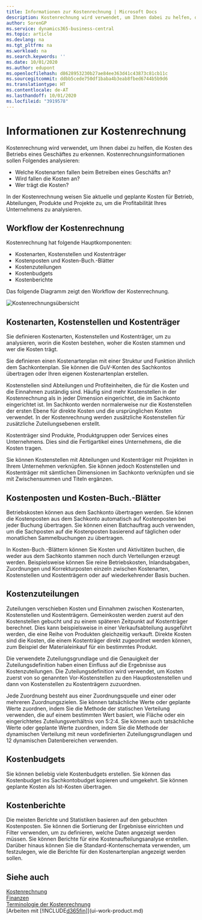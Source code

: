 ```yaml
---
title: Informationen zur Kostenrechnung | Microsoft Docs
description: Kostenrechnung wird verwendet, um Ihnen dabei zu helfen, die Kosten des Betriebs eines Geschäftes zu erkennen.
author: SorenGP
ms.service: dynamics365-business-central
ms.topic: article
ms.devlang: na
ms.tgt_pltfrm: na
ms.workload: na
ms.search.keywords: ''
ms.date: 10/01/2020
ms.author: edupont
ms.openlocfilehash: d8628953230b27ae84ee363d41c43873c81cb11c
ms.sourcegitcommit: ddbb5cede750df1baba4b3eab8fbed6744b5b9d6
ms.translationtype: HT
ms.contentlocale: de-AT
ms.lasthandoff: 10/01/2020
ms.locfileid: "3919578"
---
```

# <a name="about-cost-accounting"></a>Informationen zur Kostenrechnung
Kostenrechnung wird verwendet, um Ihnen dabei zu helfen, die Kosten des Betriebs eines Geschäftes zu erkennen. Kostenrechnungsinformationen sollen Folgendes analysieren:  

-   Welche Kostenarten fallen beim Betreiben eines Geschäfts an?  
-   Wird fallen die Kosten an?  
-   Wer trägt die Kosten?  

In der Kostenrechnung weisen Sie aktuelle und geplante Kosten für Betrieb, Abteilungen, Produkte und Projekte zu, um die Profitabilität Ihres Unternehmens zu analysieren.  

## <a name="workflow-in-cost-accounting"></a>Workflow der Kostenrechnung  
Kostenrechnung hat folgende Hauptkomponenten:  

-   Kostenarten, Kostenstellen und Kostenträger  
-   Kostenposten und Kosten-Buch.-Blätter  
-   Kostenzuteilungen  
-   Kostenbudgets
-   Kostenberichte  

Das folgende Diagramm zeigt den Workflow der Kostenrechnung.  

![Kostenrechnungsübersicht](media/costaccountingoverview.png "CostAccountingOverview")  

## <a name="cost-types-cost-centers-and-cost-objects"></a>Kostenarten, Kostenstellen und Kostenträger  
Sie definieren Kostenarten, Kostenstellen und Kostenträger, um zu analysieren, worin die Kosten bestehen, woher die Kosten stammen und wer die Kosten trägt.  

Sie definieren einen Kostenartenplan mit einer Struktur und Funktion ähnlich dem Sachkontenplan. Sie können die GuV-Konten des Sachkontos übertragen oder Ihren eigenen Kostenartenplan erstellen.  

Kostenstellen sind Abteilungen und Profiteinheiten, die für die Kosten und die Einnahmen zuständig sind. Häufig sind mehr Kostenstellen in der Kostenrechnung als in jeder Dimension eingerichtet, die im Sachkonto eingerichtet ist. Im Sachkonto werden normalerweise nur die Kostenstellen der ersten Ebene für direkte Kosten und die ursprünglichen Kosten verwendet. In der Kostenrechnung werden zusätzliche Kostenstellen für zusätzliche Zuteilungsebenen erstellt.  

Kostenträger sind Produkte, Produktgruppen oder Services eines Unternehmens. Dies sind die Fertigartikel eines Unternehmens, die die Kosten tragen.  

Sie können Kostenstellen mit Abteilungen und Kostenträger mit Projekten in Ihrem Unternehmen verknüpfen. Sie können jedoch Kostenstellen und Kostenträger mit sämtlichen Dimensionen im Sachkonto verknüpfen und sie mit Zwischensummen und Titeln ergänzen.  

## <a name="cost-entries-and-cost-journals"></a>Kostenposten und Kosten-Buch.-Blätter  
Betriebskosten können aus dem Sachkonto übertragen werden. Sie können die Kostenposten aus dem Sachkonto automatisch auf Kostenposten bei jeder Buchung übertragen. Sie können einen Batchauftrag auch verwenden, um die Sachposten auf die Kostenposten basierend auf täglichen oder monatlichen Sammelbuchungen zu übertragen.  

In Kosten-Buch.-Blättern können Sie Kosten und Aktivitäten buchen, die weder aus dem Sachkonto stammen noch durch Verteilungen erzeugt werden. Beispielsweise können Sie reine Betriebskosten, Inlandsabgaben, Zuordnungen und Korrekturposten einzeln zwischen Kostenarten, Kostenstellen und Kostenträgern oder auf wiederkehrender Basis buchen.  

## <a name="cost-allocations"></a>Kostenzuteilungen  
Zuteilungen verschieben Kosten und Einnahmen zwischen Kostenarten, Kostenstellen und Kostenträgern. Gemeinkosten werden zuerst auf den Kostenstellen gebucht und zu einem späteren Zeitpunkt auf Kostenträger berechnet. Dies kann beispielsweise in einer Verkaufsabteilung ausgeführt werden, die eine Reihe von Produkten gleichzeitig verkauft. Direkte Kosten sind die Kosten, die einem Kostenträger direkt zugeordnet werden können, zum Beispiel der Materialeinkauf für ein bestimmtes Produkt.  

Die verwendete Zuteilungsgrundlage und die Genauigkeit der Zuteilungsdefinition haben einen Einfluss auf die Ergebnisse aus Kostenzuteilungen. Die Zuteilungsdefinition wird verwendet, um Kosten zuerst von so genannten Vor-Kostenstellen zu den Hauptkostenstellen und dann von Kostenstellen zu Kostenträgern zuzuordnen.  

Jede Zuordnung besteht aus einer Zuordnungsquelle und einer oder mehreren Zuordnungszielen. Sie können tatsächliche Werte oder geplante Werte zuordnen, indem Sie die Methode der statischen Verteilung verwenden, die auf einem bestimmten Wert basiert, wie Fläche oder ein eingerichtetes Zuteilungsverhältnis von 5:2:4. Sie können auch tatsächliche Werte oder geplante Werte zuordnen, indem Sie die Methode der dynamischen Verteilung mit neun vordefinierten Zuteilungsgrundlagen und 12 dynamischen Datenbereichen verwenden.  

## <a name="cost-budgets"></a>Kostenbudgets  
Sie können beliebig viele Kostenbudgets erstellen. Sie können das Kostenbudget ins Sachkontobudget kopieren und umgekehrt. Sie können geplante Kosten als Ist-Kosten übertragen.  

## <a name="cost-reporting"></a>Kostenberichte  
Die meisten Berichte und Statistiken basieren auf den gebuchten Kostenposten. Sie können die Sortierung der Ergebnisse einrichten und Filter verwenden, um zu definieren, welche Daten angezeigt werden müssen. Sie können Berichte für eine Kostenaufteilungsanalyse erstellen. Darüber hinaus können Sie die Standard-Kontenschemata verwenden, um festzulegen, wie die Berichte für den Kostenartenplan angezeigt werden sollen.  

## <a name="see-also"></a>Siehe auch  
 [Kostenrechnung](finance-manage-cost-accounting.md)  
 [Finanzen](finance.md)   
 [Terminologie der Kostenrechnung](finance-terminology-in-cost-accounting.md)  
 [Arbeiten mit [!INCLUDE[d365fin](includes/d365fin_md.md)]](ui-work-product.md)
